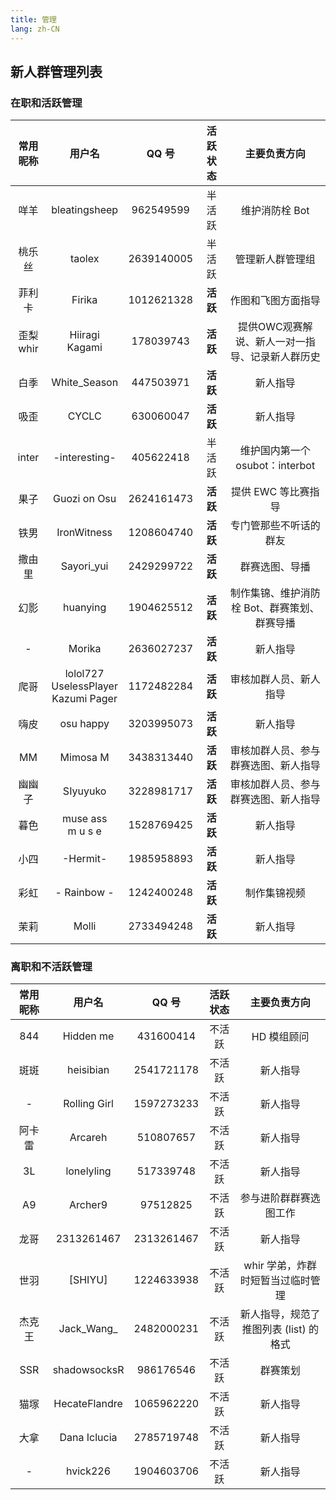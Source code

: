 ```yaml
---
title: 管理
lang: zh-CN
---
```


## 新人群管理列表

### 在职和活跃管理

| 常用昵称 | 用户名 | QQ 号 | 活跃状态 | 主要负责方向 |
| :--: | :--: | :--: | :--: | :--: |
| 咩羊 | bleatingsheep | 962549599 | 半活跃 | 维护消防栓 Bot |
| 桃乐丝 | taolex | 2639140005 | 半活跃 | 管理新人群管理组 |
| 菲利卡 | Firika | 1012621328 | **活跃** | 作图和飞图方面指导 |
| 歪梨<br />whir | Hiiragi Kagami | 178039743 | **活跃** | 提供OWC观赛解说、新人一对一指导、记录新人群历史 |
| 白季 | White_Season | 447503971 | **活跃** | 新人指导 |
| 吸歪 | CYCLC | 630060047 | **活跃** | 新人指导 |
| inter | -interesting- | 405622418 | 半活跃 | 维护国内第一个 osubot：interbot |
| 果子 | Guozi on Osu | 2624161473 | **活跃** | 提供 EWC 等比赛指导 |
| 铁男 | IronWitness | 1208604740 | **活跃** | 专门管那些不听话的群友 |
| 撒由里 | Sayori_yui | 2429299722 | **活跃** | 群赛选图、导播 |
| 幻影 | huanying | 1904625512 | **活跃** | 制作集锦、维护消防栓 Bot、群赛策划、群赛导播 |
| - | Morika | 2636027237 | **活跃** | 新人指导 |
| 爬哥 | lolol727<br />UselessPlayer<br />Kazumi Pager | 1172482284 | **活跃** | 审核加群人员、新人指导 |
| 嗨皮 | osu happy | 3203995073 | **活跃** | 新人指导 |
| MM | Mimosa M | 3438313440 | **活跃** | 审核加群人员、参与群赛选图、新人指导 |
| 幽幽子 | SIyuyuko | 3228981717 | **活跃** | 审核加群人员、参与群赛选图、新人指导 |
| 暮色 | muse ass<br />m u s e | 1528769425 | **活跃** | 新人指导 |
| 小四 | -Hermit- | 1985958893 | **活跃** | 新人指导 |
| 彩虹 | - Rainbow - | 1242400248 | **活跃** | 制作集锦视频 |
| 茉莉 | Molli | 2733494248 | **活跃** | 新人指导 |

### 离职和不活跃管理

| 常用昵称 | 用户名 | QQ 号 | 活跃状态 | 主要负责方向 |
| :--: | :--: | :--: | :--: | :--: |
| 844 | Hidden me | 431600414 | 不活跃 | HD 模组顾问 |
| 斑斑 | heisibian | 2541721178 | 不活跃 | 新人指导 |
| - | Rolling Girl | 1597273233 | 不活跃 | 新人指导 |
| 阿卡雷 | Arcareh | 510807657 | 不活跃 | 新人指导 |
| 3L | lonelyling | 517339748 | 不活跃 | 新人指导 |
| A9 | Archer9 | 97512825 | 不活跃 | 参与进阶群群赛选图工作 |
| 龙哥 | 2313261467 | 2313261467 | 不活跃 | 新人指导 |
| 世羽 | [SHIYU] | 1224633938 | 不活跃 | whir 学弟，炸群时短暂当过临时管理 |
| 杰克王 | Jack\_Wang\_ | 2482000231 | 不活跃 | 新人指导，规范了推图列表 (list) 的格式 |
| SSR | shadowsocksR | 986176546 | 不活跃 | 群赛策划 |
| 猫塚 | HecateFlandre | 1065962220 | 不活跃 | 新人指导 |
| 大拿 | Dana Iclucia | 2785719748 | 不活跃 | 新人指导 |
| - | hvick226 | 1904603706 | 不活跃 | 新人指导 |
